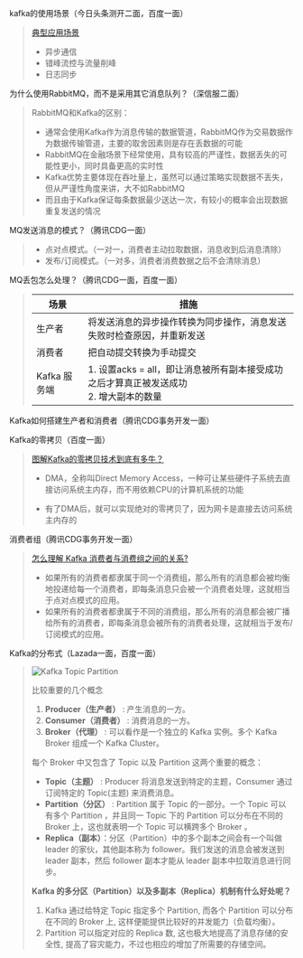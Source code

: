 kafka的使用场景（今日头条测开二面，百度一面）

> [典型应用场景](https://support.huaweicloud.com/productdesc-kafka/kafka-scenarios.html)
>
> - 异步通信
> - 错峰流控与流量削峰
> - 日志同步

为什么使用RabbitMQ，而不是采用其它消息队列？（深信服二面）

> RabbitMQ和Kafka的区别：
>
> - 通常会使用Kafka作为消息传输的数据管道，RabbitMQ作为交易数据作为数据传输管道，主要的取舍因素则是存在丢数据的可能
> - RabbitMQ在金融场景下经常使用，具有较高的严谨性，数据丢失的可能性更小，同时具备更高的实时性
> - Kafka优势主要体现在吞吐量上，虽然可以通过策略实现数据不丢失，但从严谨性角度来讲，大不如RabbitMQ
> - 而且由于Kafka保证每条数据最少送达一次，有较小的概率会出现数据重复发送的情况

MQ发送消息的模式？（腾讯CDG一面）

> - 点对点模式。（一对一，消费者主动拉取数据，消息收到后消息清除）
> - 发布/订阅模式。（一对多，消费者消费数据之后不会清除消息）

MQ丢包怎么处理？（腾讯CDG一面，百度一面）

> | 场景         | 措施                                                         |
> | ------------ | ------------------------------------------------------------ |
> | 生产者       | 将发送消息的异步操作转换为同步操作，消息发送失败时检查原因，并重新发送 |
> | 消费者       | 把自动提交转换为手动提交                                     |
> | Kafka 服务端 | 1. 设置acks = all，即让消息被所有副本接受成功之后才算真正被发送成功<br />2. 增大副本的数量 |

Kafka如何搭建生产者和消费者（腾讯CDG事务开发一面）

Kafka的零拷贝（百度一面）

> [图解Kafka的零拷贝技术到底有多牛？](https://cloud.tencent.com/developer/article/1421266)
>
> - DMA，全称叫Direct Memory Access，一种可让某些硬件子系统去直接访问系统主内存，而不用依赖CPU的计算机系统的功能
>
> - 有了DMA后，就可以实现绝对的零拷贝了，因为网卡是直接去访问系统主内存的

消费者组（腾讯CDG事务开发一面）

> [怎么理解 Kafka 消费者与消费组之间的关系?](https://segmentfault.com/a/1190000039125247)
>
> - 如果所有的消费者都隶属于同一个消费组，那么所有的消息都会被均衡地投递给每一个消费者，即每条消息只会被一个消费者处理，这就相当于点对点模式的应用。
> - 如果所有的消费者都隶属于不同的消费组，那么所有的消息都会被广播给所有的消费者，即每条消息会被所有的消费者处理，这就相当于发布/订阅模式的应用。

Kafka的分布式（Lazada一面，百度一面）

> ![Kafka Topic Partition](https://my-blog-to-use.oss-cn-beijing.aliyuncs.com/2019-11/KafkaTopicPartitioning.png)
>
> 比较重要的几个概念
>
> 1. **Producer（生产者）** : 产生消息的一方。
> 2. **Consumer（消费者）** : 消费消息的一方。
> 3. **Broker（代理）** : 可以看作是一个独立的 Kafka 实例。多个 Kafka Broker 组成一个 Kafka Cluster。
>
> 每个 Broker 中又包含了 Topic 以及 Partition 这两个重要的概念：
>
> - **Topic（主题）** : Producer 将消息发送到特定的主题，Consumer 通过订阅特定的 Topic(主题) 来消费消息。
> - **Partition（分区）** : Partition 属于 Topic 的一部分。一个 Topic 可以有多个 Partition ，并且同一 Topic 下的 Partition 可以分布在不同的 Broker 上，这也就表明一个 Topic 可以横跨多个 Broker 。
> - **Replica（副本）**：分区（Partition）中的多个副本之间会有一个叫做 leader 的家伙，其他副本称为 follower。我们发送的消息会被发送到 leader 副本，然后 follower 副本才能从 leader 副本中拉取消息进行同步。
>
> **Kafka 的多分区（Partition）以及多副本（Replica）机制有什么好处呢？**
>
> 1. Kafka 通过给特定 Topic 指定多个 Partition, 而各个 Partition 可以分布在不同的 Broker 上, 这样便能提供比较好的并发能力（负载均衡）。
> 2. Partition 可以指定对应的 Replica 数, 这也极大地提高了消息存储的安全性, 提高了容灾能力，不过也相应的增加了所需要的存储空间。

